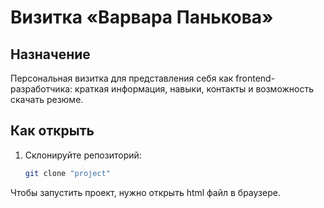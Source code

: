<!-- README.md -->
# Визитка «Варвара Панькова»

## Назначение
Персональная визитка для представления себя как frontend-разработчика: краткая информация, навыки, контакты и возможность скачать резюме.

## Как открыть
1. Склонируйте репозиторий:
   ```bash
   git clone "project"
   ```
Чтобы запустить проект, нужно открыть html файл в браузере.
